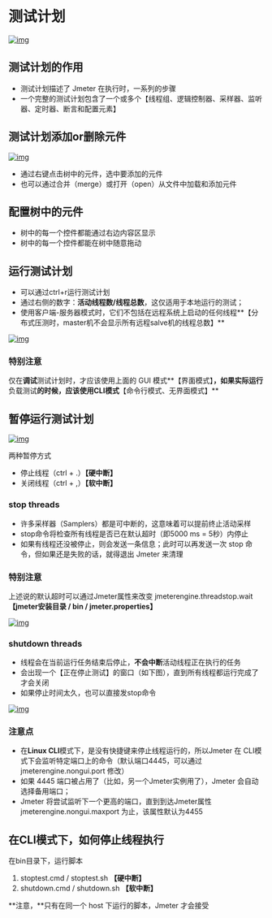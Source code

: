 # 测试计划

[![img](https://img2020.cnblogs.com/blog/1896874/202004/1896874-20200426132012266-568870132.png)](https://img2020.cnblogs.com/blog/1896874/202004/1896874-20200426132012266-568870132.png)

 

## 测试计划的作用

- 测试计划描述了 Jmeter 在执行时，一系列的步骤
- 一个完整的测试计划包含了一个或多个【线程组、逻辑控制器、采样器、监听器、定时器、断言和配置元素】

 

## 测试计划添加or删除元件

[![img](https://img2020.cnblogs.com/blog/1896874/202004/1896874-20200426132704174-1329470436.png)](https://img2020.cnblogs.com/blog/1896874/202004/1896874-20200426132704174-1329470436.png)

- 通过右键点击树中的元件，选中要添加的元件
- 也可以通过合并（merge）或打开（open）从文件中加载和添加元件

 

## 配置树中的元件

- 树中的每一个控件都能通过右边内容区显示
- 树中的每一个控件都能在树中随意拖动

 

## 运行测试计划

- 可以通过ctrl+r运行测试计划
- 通过右侧的数字：**活动线程数/线程总数**，这仅适用于本地运行的测试；
- 使用客户端-服务器模式时，它们不包括在远程系统上启动的任何线程**【分布式压测时，master机不会显示所有远程salve机的线程总数】**

[![img](https://img2020.cnblogs.com/blog/1896874/202004/1896874-20200426135000017-777407546.png)](https://img2020.cnblogs.com/blog/1896874/202004/1896874-20200426135000017-777407546.png)

 

### 特别注意

仅在**调试**测试计划时，才应该使用上面的 GUI 模式**【界面模式】**，如果实际运行**负载测试**的时候，应该使用CLI模式**【命令行模式、无界面模式】**

 

## 暂停运行测试计划

[![img](https://img2020.cnblogs.com/blog/1896874/202004/1896874-20200426141238109-361881862.png)](https://img2020.cnblogs.com/blog/1896874/202004/1896874-20200426141238109-361881862.png)

两种暂停方式

- 停止线程（ctrl + .）**【硬中断】**
- 关闭线程（ctrl + ,）**【软中断】**

 

### stop threads

- 许多采样器（Samplers）都是可中断的，这意味着可以提前终止活动采样
- stop命令将检查所有线程是否已在默认超时（即5000 ms = 5秒）内停止
- 如果有线程还没被停止，则会发送一条信息；此时可以再发送一次 stop 命令，但如果还是失败的话，就得退出 Jmeter 来清理

 

### 特别注意

上述说的默认超时可以通过Jmeter属性来改变 jmeterengine.threadstop.wait **【jmeter安装目录 / bin / jmeter.properties】**

[![img](https://img2020.cnblogs.com/blog/1896874/202004/1896874-20200426141246883-33813167.png)](https://img2020.cnblogs.com/blog/1896874/202004/1896874-20200426141246883-33813167.png)

 

### shutdown threads

- 线程会在当前运行任务结束后停止，**不会中断**活动线程正在执行的任务
- 会出现一个【正在停止测试】的窗口（如下图），直到所有线程都运行完成了才会关闭
- 如果停止时间太久，也可以直接发stop命令

[![img](https://img2020.cnblogs.com/blog/1896874/202004/1896874-20200426141455471-928434893.png)](https://img2020.cnblogs.com/blog/1896874/202004/1896874-20200426141455471-928434893.png)

 

### 注意点

- 在**Linux CLI**模式下，是没有快捷键来停止线程运行的，所以Jmeter 在 CLI模式下会监听特定端口上的命令（默认端口4445，可以通过 jmeterengine.nongui.port 修改）
- 如果 4445 端口被占用了（比如，另一个Jmeter实例用了），Jmeter 会自动选择备用端口；
- Jmeter 将尝试监听下一个更高的端口，直到到达Jmeter属性 jmeterengine.nongui.maxport 为止，该属性默认为4455

 

## 在CLI模式下，如何停止线程执行

在bin目录下，运行脚本

1. stoptest.cmd / stoptest.sh **【硬中断】**
2. shutdown.cmd / shutdown.sh **【软中断】**

**注意，**只有在同一个 host 下运行的脚本，Jmeter 才会接受
